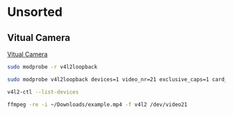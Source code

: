 # Unsorted

## Vitual Camera

[Vitual Camera](https://rmsol.de/2020/04/25/v4l2/)

```sh
sudo modprobe -r v4l2loopback

sudo modprobe v4l2loopback devices=1 video_nr=21 exclusive_caps=1 card_label="Virtual Webcam"

v4l2-ctl --list-devices

ffmpeg -re -i ~/Downloads/example.mp4 -f v4l2 /dev/video21
```
